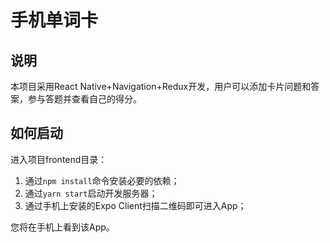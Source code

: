 # 手机单词卡

## 说明
本项目采用React Native+Navigation+Redux开发，用户可以添加卡片问题和答案，参与答题并查看自己的得分。

## 如何启动

进入项目frontend目录：
1. 通过`npm install`命令安装必要的依赖；
2. 通过`yarn start`启动开发服务器；
3. 通过手机上安装的Expo Client扫描二维码即可进入App；

您将在手机上看到该App。
